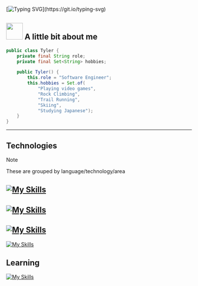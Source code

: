 [![Typing SVG](https://readme-typing-svg.demolab.com?font=Fira+Code&weight=600&size=30&duration=3000&pause=1000&color=000000&repeat=true&random=false&width=435&lines=Hey+there%2C+I'm+Tyler!)](https://git.io/typing-svg)

## <img src="https://github.com/TheDudeThatCode/TheDudeThatCode/blob/master/Assets/Developer.gif" width="45" /> A little bit about me

```java
public class Tyler {
    private final String role;
    private final Set<String> hobbies;

    public Tyler() {
        this.role = "Software Engineer";
        this.hobbies = Set.of(
            "Playing video games",
            "Rock Climbing",
            "Trail Running",
            "Skiing",
            "Studying Japanese");
    }
}
```

---

## Technologies

> [!NOTE]
> These are grouped by language/technology/area

[![My Skills](https://skillicons.dev/icons?i=java,gradle,spring)](https://skillicons.dev)
---
[![My Skills](https://skillicons.dev/icons?i=js,ts,nodejs,svelte,vue,tailwind)](https://skillicons.dev)
---
[![My Skills](https://skillicons.dev/icons?i=python,flask,powershell)](https://skillicons.dev)
---
[![My Skills](https://skillicons.dev/icons?i=aws,dynamodb,cloudflare,kubernetes,docker,redis,supabase,githubactions,linux,git)](https://skillicons.dev)

## Learning

[![My Skills](https://skillicons.dev/icons?i=rust,kotlin)](https://skillicons.dev)
